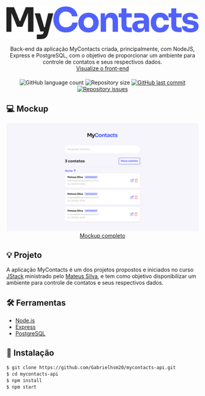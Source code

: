 <div align="center">
  <img src=".github/logo.svg">
  <p>
    Back-end da aplicação MyContacts criada, principalmente, com NodeJS, Express e PostgreSQL, com o objetivo de proporcionar um ambiente para controle de contatos e seus respectivos dados.
    <br>
    <a href="https://github.com/Gabrielhsm20/mycontacts" target="_blank">
      Visualize o front-end
    </a>
  </p>
</div>
<div align="center" style="margin: 20px 0">
  <img src="https://img.shields.io/github/languages/count/Gabrielhsm20/mycontacts-api" alt="GitHub language count" />
  <img src="https://img.shields.io/github/repo-size/Gabrielhsm20/mycontacts-api" alt="Repository size">
  <a href="https://github.com/Gabrielhsm20/mycontacts-api/commits/master" target="_blank">
    <img src="https://img.shields.io/github/last-commit/Gabrielhsm20/mycontacts-api" alt="GitHub last commit">
  </a>
  <a href="https://github.com/Gabrielhsm20/mycontacts-api/issues" target="_blank">
    <img src="https://img.shields.io/github/issues/Gabrielhsm20/mycontacts-api" alt="Repository issues">
  </a>
</div>

## 💻 Mockup
<div align="center">
  <img src=".github/mockup.svg">
  <a href="https://www.figma.com/file/zhAwjW2RimyjccDgiY6luz/MyContacts" target="_blank">
    Mockup completo
  </a>
</div>

## 💡 Projeto

A aplicação MyContacts é um dos projetos propostos e iniciados no curso <a href="https://jstack.com.br/" target="_blank">JStack</a> ministrado pelo <a href="https://github.com/maateusilva" target="_blank">Mateus Silva</a>, e tem como objetivo disponibilizar um ambiente para controle de contatos e seus respectivos dados.

## 🛠 Ferramentas

- [Node.js](https://nodejs.org/en/docs/)
- [Express](https://expressjs.com/)
- [PostgreSQL](https://www.postgresql.org/)

## 🚀 Instalação
```bash
$ git clone https://github.com/Gabrielhsm20/mycontacts-api.git
$ cd mycontacts-api
$ npm install
$ npm start
```
